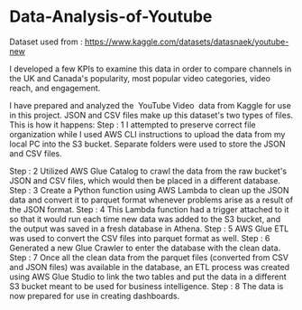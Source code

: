 # Data-Analysis-of-Youtube

Dataset used from : https://www.kaggle.com/datasets/datasnaek/youtube-new

I developed a few KPIs to examine this data in order to compare channels in the UK and Canada's popularity, most popular video categories, video reach, and engagement.

I have prepared and analyzed the  YouTube Video  data from Kaggle for use in this project.
JSON and CSV files make up this dataset's two types of files. This is how it happens:
Step : 1	I attempted to preserve correct file organization while I used AWS CLI instructions to upload the data from my local PC into the S3 bucket. Separate folders were used to store the JSON and CSV files.

Step : 2	Utilized AWS Glue Catalog to crawl the data from the raw bucket's JSON and CSV files, which would then be placed in a different database.
Step : 3	Create a Python function using AWS Lambda to clean up the JSON data and convert it to parquet format whenever problems arise as a result of the JSON format.
Step : 4	This Lambda function had a trigger attached to it so that it would run each time new data was added to the S3 bucket, and the output was saved in a fresh database in Athena.
Step : 5	AWS Glue ETL was used to convert the CSV files into parquet format as well.
Step : 6	Generated a new Glue Crawler to enter the database with the clean data.
Step : 7	Once all the clean data from the parquet files (converted from CSV and JSON files) was available in the database, an ETL process was created using AWS Glue Studio to link the two tables and put the data in a different S3 bucket meant to be used for business intelligence.
Step : 8	The data is now prepared for use in creating dashboards.
